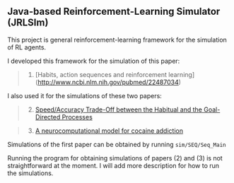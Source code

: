 ## Java-based Reinforcement-Learning Simulator (JRLSIm)

This project is general reinforcement-learning framework for the simulation of RL agents.

I developed this framework for the simulation of this paper:

> 1. [Habits, action sequences and reinforcement learning] (http://www.ncbi.nlm.nih.gov/pubmed/22487034)

I also used it for the simulations of these two papers:

> 2. [Speed/Accuracy Trade-Off between the Habitual and the Goal-Directed Processes](http://journals.plos.org/ploscompbiol/article?id=10.1371/journal.pcbi.1002055)

> 3. [A neurocomputational model for cocaine addiction](http://www.ncbi.nlm.nih.gov/pubmed/19635010)

Simulations of the first paper can be obtained by running ```sim/SEQ/Seq_Main```

Running the program for obtaining simulations of papers (2) and (3) is not straightforward at the moment. I will add more description for how to run the simulations.

